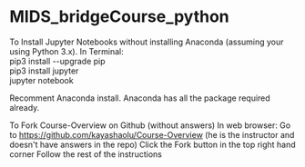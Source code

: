 # MIDS_bridgeCourse_python

To Install Jupyter Notebooks without installing Anaconda (assuming your using Python 3.x). 
In Terminal:  
pip3 install --upgrade pip  
pip3 install jupyter  
jupyter notebook  

Recomment Anaconda install. Anaconda has all the package required already.  

To Fork Course-Overview on Github (without answers)
In web browser:
Go to https://github.com/kayashaolu/Course-Overview (he is the instructor and doesn't have answers in the repo)
Click the Fork button in the top right hand corner
Follow the rest of the instructions
